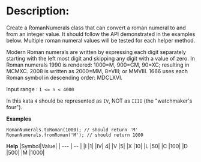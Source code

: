 # Description:
Create a RomanNumerals class that can convert a roman numeral to and from an integer value. It should follow the API demonstrated in the examples below. Multiple roman numeral values will be tested for each helper method.

Modern Roman numerals are written by expressing each digit separately starting with the left most digit and skipping any digit with a value of zero. In Roman numerals 1990 is rendered: 1000=M, 900=CM, 90=XC; resulting in MCMXC. 2008 is written as 2000=MM, 8=VIII; or MMVIII. 1666 uses each Roman symbol in descending order: MDCLXVI.

Input range : `1 <= n < 4000`

In this kata `4` should be represented as `IV`, NOT as `IIII` (the "watchmaker's four").

**Examples**
```
RomanNumerals.toRoman(1000); // should return 'M'
RomanNumerals.fromRoman('M'); // should return 1000
```
**Help**
|Symbol|Value|
| --- | -- |
|I	|1|
|IV|	4|
|V	|5|
|X	|10|
|L	|50|
|C	|100|
|D	|500|
|M	|1000|
